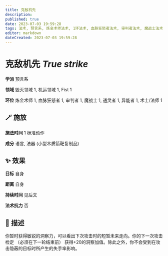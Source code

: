 ```yaml
---
title: 克敌机先
description: 
published: true
date: 2023-07-03 19:59:28
tags: 法术, 预言系, 炼金术师法术, 1环法术, 血脉狂怒者法术, 审判者法术, 魔战士法术, 通灵者法术, 异能者法术, 术士/法师法术, 毁灭领域, 机运领域, Fist
editor: markdown
dateCreated: 2023-07-03 19:59:28
---
```


# **克敌机先** *True strike*

**学派** 预言系 

**领域** 毁灭领域 1, 机运领域 1, Fist 1

**环位** 炼金术师 1, 血脉狂怒者 1, 审判者 1, 魔战士 1, 通灵者 1, 异能者 1, 术士/法师 1

## 🪄 施放

**施法时间** 1 标准动作

**成分** 语言, 法器 (小型木质箭靶复制品)

## ✨ 效果 

**目标** 自身 

**距离** 自身  

**持续时间** 见后文 

**法术抗力** 否

## 📖 描述

你暂时获得敏锐的洞察力，可以看出下次攻击时的短暂未来走向。你的下一次攻击检定 （必须在下一轮结束前） 获得+20的洞察加值。除此之外，你不会受到在攻击隐蔽的目标时所产生的失手率影响。
    